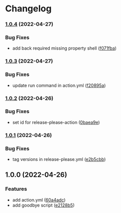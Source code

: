 # Changelog

### [1.0.4](https://github.com/remarkablemark/hello-world-composite-action/compare/v1.0.3...v1.0.4) (2022-04-27)


### Bug Fixes

* add back required missing property shell ([f071fba](https://github.com/remarkablemark/hello-world-composite-action/commit/f071fba7675c690882b9a5a7a41f0bd3a5c5723c))

### [1.0.3](https://github.com/remarkablemark/hello-world-composite-action/compare/v1.0.2...v1.0.3) (2022-04-27)


### Bug Fixes

* update run command in action.yml ([f20895a](https://github.com/remarkablemark/hello-world-composite-action/commit/f20895aba8fea108a7cb2d19394fd4b7e920a402))

### [1.0.2](https://github.com/remarkablemark/hello-world-composite-action/compare/v1.0.1...v1.0.2) (2022-04-26)


### Bug Fixes

* set id for release-please-action ([0baea9e](https://github.com/remarkablemark/hello-world-composite-action/commit/0baea9eb61a7b2bde82d5007b51407cbe812aacb))

### [1.0.1](https://github.com/remarkablemark/hello-world-composite-action/compare/v1.0.0...v1.0.1) (2022-04-26)


### Bug Fixes

* tag versions in release-please.yml ([e2b5cbb](https://github.com/remarkablemark/hello-world-composite-action/commit/e2b5cbb9acb6aef06c39f4ab82b8107de14dc19f))

## 1.0.0 (2022-04-26)


### Features

* add action.yml ([60a4adc](https://github.com/remarkablemark/hello-world-composite-action/commit/60a4adca50ccadf7e6f63931355ff061ebd09c20))
* add goodbye script ([e2128b5](https://github.com/remarkablemark/hello-world-composite-action/commit/e2128b58acebba48df812c1a24fddd6800541130))
